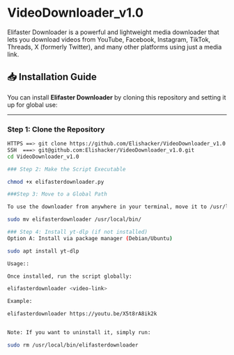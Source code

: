 # VideoDownloader_v1.0
Elifaster Downloader is a powerful and lightweight media downloader that lets you download videos from YouTube, Facebook, Instagram, TikTok, Threads, X (formerly Twitter), and many other platforms using just a media link.

## 📥 Installation Guide

You can install **Elifaster Downloader** by cloning this repository and setting it up for global use:

---

### Step 1: Clone the Repository

```bash
HTTPS ==> git clone https://github.com/Elishacker/VideoDownloader_v1.0.git
SSH  ===> git@github.com:Elishacker/VideoDownloader_v1.0.git
cd VideoDownloader_v1.0

### Step 2: Make the Script Executable

chmod +x elifasterdownloader.py

###Step 3: Move to a Global Path

To use the downloader from anywhere in your terminal, move it to /usr/local/bin:

sudo mv elifasterdownloader /usr/local/bin/

### Step 4: Install yt-dlp (if not installed)
Option A: Install via package manager (Debian/Ubuntu)

sudo apt install yt-dlp

Usage::

Once installed, run the script globally:

elifasterdownloader <video-link>

Example:

elifasterdownloader https://youtu.be/X5t8rA8ik2k


Note: If you want to uninstall it, simply run:

sudo rm /usr/local/bin/elifasterdownloader

